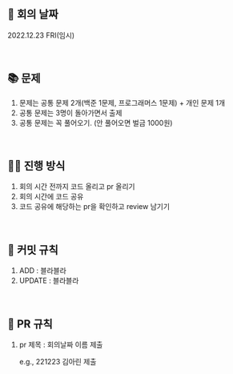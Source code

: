 

## 📆 회의 날짜


2022.12.23 FRI(임시)

<br>

## 📚 문제


1. 문제는 공통 문제 2개(백준 1문제, 프로그래머스 1문제) + 개인 문제 1개
2. 공통 문제는 3명이 돌아가면서 출제
3. 공통 문제는 꼭 풀어오기. (안 풀어오면 벌금 1000원)

<br>

## 🧑‍💻 진행 방식


1. 회의 시간 전까지 코드 올리고 pr 올리기
2. 회의 시간에 코드 공유
3. 코드 공유에 해당하는 pr을 확인하고 review 남기기

<br>

## 🎯 커밋 규칙


1. ADD : 블라블라
2. UPDATE : 블라블라

<br>

## 🎯 PR 규칙


1. pr 제목 : 회의날짜 이름 제출
    
    e.g., 221223 김아린 제출
